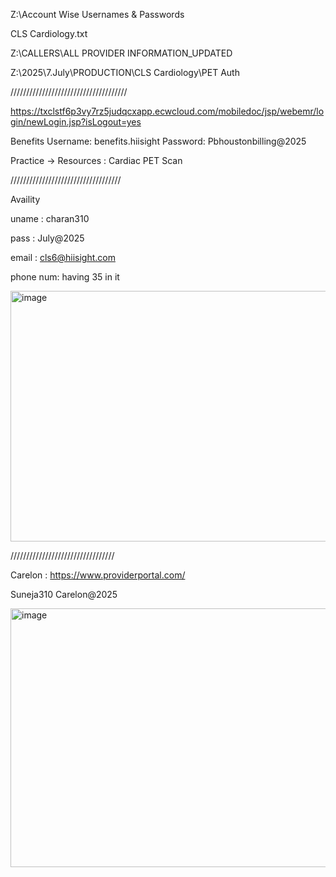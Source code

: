 
Z:\Account Wise Usernames & Passwords

CLS Cardiology.txt

Z:\CALLERS\ALL PROVIDER INFORMATION_UPDATED

Z:\2025\7.July\PRODUCTION\CLS Cardiology\PET Auth

/////////////////////////////////////

https://txclstf6p3vy7rz5judqcxapp.ecwcloud.com/mobiledoc/jsp/webemr/login/newLogin.jsp?isLogout=yes


Benefits
Username: benefits.hiisight
Password: Pbhoustonbilling@2025

Practice -> Resources : Cardiac PET Scan

///////////////////////////////////

Availity

uname : charan310

pass : July@2025

email : cls6@hiisight.com



phone num: having 35 in it

<img width="675" height="401" alt="image" src="https://github.com/user-attachments/assets/47f1ac5e-0ec9-4d40-b287-a14569cad4cb" />




/////////////////////////////////


Carelon : https://www.providerportal.com/

Suneja310
Carelon@2025


<img width="573" height="414" alt="image" src="https://github.com/user-attachments/assets/08a0efb7-76d2-4d22-b2c8-7ddd49ab3444" />



